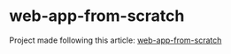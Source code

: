 # web-app-from-scratch

Project made following this article: [web-app-from-scratch](https://github.com/Bogdanp/web-app-from-scratch/)
